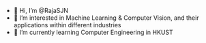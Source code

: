 - 👋 Hi, I’m @RajaSJN
- 👀 I’m interested in Machine Learning & Computer Vision, and their applications within different industries
- 🌱 I’m currently learning Computer Engineering in HKUST

<!---
RajaSJN/RajaSJN is a ✨ special ✨ repository because its `README.md` (this file) appears on your GitHub profile.
You can click the Preview link to take a look at your changes.
--->
